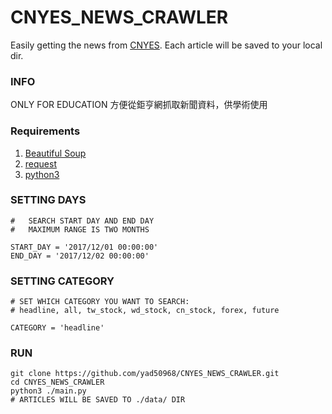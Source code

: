 # CNYES_NEWS_CRAWLER
Easily getting the news from [CNYES](https://www.cnyes.com/index.htm).
Each article will be saved to your local dir. 

### INFO
ONLY FOR EDUCATION 方便從鉅亨網抓取新聞資料，供學術使用

### Requirements
1. [Beautiful Soup](https://www.crummy.com/software/BeautifulSoup/bs4/doc/)
2. [request](http://docs.python-requests.org/en/master/)
3. [python3](https://www.python.org/)

### SETTING DAYS
```
#   SEARCH START DAY AND END DAY
#   MAXIMUM RANGE IS TWO MONTHS

START_DAY = '2017/12/01 00:00:00'
END_DAY = '2017/12/02 00:00:00'
```

### SETTING CATEGORY
```
# SET WHICH CATEGORY YOU WANT TO SEARCH:
# headline, all, tw_stock, wd_stock, cn_stock, forex, future

CATEGORY = 'headline'
```

### RUN
```
git clone https://github.com/yad50968/CNYES_NEWS_CRAWLER.git
cd CNYES_NEWS_CRAWLER
python3 ./main.py
# ARTICLES WILL BE SAVED TO ./data/ DIR
```
